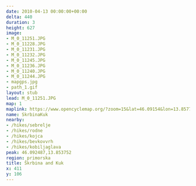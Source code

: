 ```yaml
---
date: 2010-04-13 00:00:00+00:00
delta: 440
duration: 3
height: 627
image:
- M_0_11251.JPG
- M_0_11228.JPG
- M_0_11231.JPG
- M_0_11232.JPG
- M_0_11245.JPG
- M_0_11236.JPG
- M_0_11240.JPG
- M_0_11244.JPG
- mapgps.jpg
- path_1.gif
layout: stub
lead: M_0_11251.JPG
map: 1
maplink: https://www.opencyclemap.org/?zoom=15&lat=46.09154&lon=13.85775&layers=B0000
name: SkrbinaKuk
nearby:
- /hikes/sebrelje
- /hikes/rodne
- /hikes/kojca
- /hikes/bevkovvrh
- /hikes/kobiljaglava
peak: 46.092487,13.853752
region: primorska
title: Škrbina and Kuk
x: 411
y: 106
---
```

